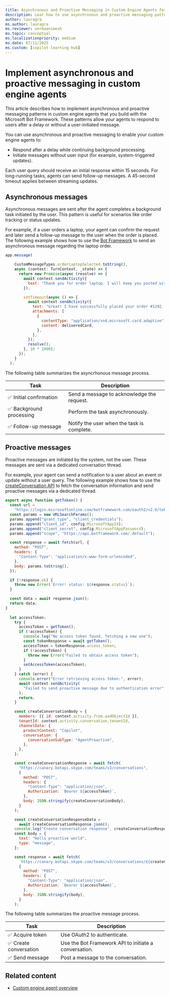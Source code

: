 ```yaml
---
title: Asynchronous and Proactive Messaging in Custom Engine Agents for Microsoft 365
description: Lear how to use asynchronous and proactive messaging patterns in your custom engine agents.
author: lauragra
ms.author: lauragra
ms.reviewer: vermaanimesh
ms.topic: conceptual
ms.localizationpriority: medium
ms.date: 07/11/2025
ms.custom: [copilot-learning-hub]
---
```


# Implement asynchronous and proactive messaging in custom engine agents

This article describes how to implement asynchronous and proactive messaging patterns in custom engine agents that you build with the Microsoft Bot Framework. These patterns allow your agents to respond to users after a delay or without a user-initiated message.

You can use asynchronous and proactive messaging to enable your custom engine agents to:

- Respond after a delay while continuing background processing.
- Initiate messages without user input (for example, system-triggered updates).

Each user query should receive an initial response within 15 seconds. For long-running tasks, agents can send follow-up messages. A 45-second timeout applies between streaming updates.

## Asynchronous messages

Asynchronous messages are sent after the agent completes a background task initiated by the user. This pattern is useful for scenarios like order tracking or status updates.

For example, if a user orders a laptop, your agent can confirm the request and later send a follow-up message to the user when the order is placed. The following example shows how to use the [Bot Framework](/azure/bot-service/bot-service-overview) to send an asynchronous message regarding the laptop order.

```javascript
app.message( 

    CustomMessageTypes.orderLaptopSelected.toString(), 
    async (context: TurnContext, _state) => { 
      return new Promise(async (resolve) => { 
        await context.sendActivity({ 
          text: "Thank you for order laptop. I will keep you posted with updates.", 
        });   

        setTimeout(async () => { 
          await context.sendActivity({ 
            text: "Great! I have successfully placed your order #1292. I'll notify you when it's delivered.", 
            attachments: [ 
              { 
                contentType: "application/vnd.microsoft.card.adaptive", 
                content: deliveredCard, 
              }, 
            ], 
          }); 
          resolve(); 
        }, 10 * 1000); 
      }); 
    } 
  ); 
```

The following table summarizes the asyncrhonous message process.

| Task | Description |
|------|-------------|
| ✅ Initial confirmation | Send a message to acknowledge the request. |
| ✅ Background processing | Perform the task asynchronously. |
| ✅ Follow-up message | Notify the user when the task is complete. |

## Proactive messages

Proactive messages are initiated by the system, not the user. These messages are sent via a dedicated conversation thread.

For example, your agent can send a notification to a user about an event or update without a user query. The following example shows how to use the [createConversation API](/graph/api/group-post-conversations?view=graph-rest-1.0) to fetch the conversation information and send proactive messages via a dedicated thread.

```javascript
export async function getToken() { 
  const url = 
    "https://login.microsoftonline.com/botframework.com/oauth2/v2.0/token"; 
  const params = new URLSearchParams(); 
  params.append("grant_type", "client_credentials"); 
  params.append("client_id", config.MicrosoftAppId); 
  params.append("client_secret", config.MicrosoftAppPassword); 
  params.append("scope", "https://api.botframework.com/.default"); 

  const response = await fetch(url, { 
    method: "POST", 
    headers: { 
      "Content-Type": "application/x-www-form-urlencoded", 
    }, 
    body: params.toString(), 
  }); 

  if (!response.ok) { 
    throw new Error(`Error! status: ${response.status}`); 
  }

  const data = await response.json(); 
  return data; 
} 
  
  let accessToken; 
    try { 
      accessToken = getToken(); 
      if (!accessToken) { 
        console.log("No access token found, fetching a new one"); 
        const tokenResponse = await getToken(); 
        accessToken = tokenResponse.access_token; 
        if (!accessToken) { 
          throw new Error("Failed to obtain access token"); 
        } 
        setAccessToken(accessToken); 
      } 
    } catch (error) { 
      console.error("Error retrieving access token:", error); 
      await context.sendActivity( 
        "Failed to send proactive message due to authentication error" 
      ); 
      return; 
    }  

    const createConversationBody = { 
      members: [{ id: context.activity.from.aadObjectId }], 
      tenantId: context.activity.conversation.tenantId, 
      channelData: { 
        productContext: "Copilot", 
        conversation: { 
          conversationSubType: "AgentProactive", 
        }, 
      }, 
    }; 

    const createConversationResponse = await fetch( 
      "https://canary.botapi.skype.com/teams/v3/conversations", 
      { 
        method: "POST", 
        headers: { 
          "Content-Type": "application/json", 
          Authorization: `Bearer ${accessToken}`, 
        }, 
        body: JSON.stringify(createConversationBody), 
      } 
    );  

    const createConversationResponseData = 
      await createConversationResponse.json(); 
    console.log("Create conversation response", createConversationResponseData); 
    const body = { 
      text: "Hello proactive world", 
      type: "message", 
    }; 

    const response = await fetch( 
      `https://canary.botapi.skype.com/teams/v3/conversations/${createConversationResponseData.id}/activities`, 
      { 
        method: "POST", 
        headers: { 
          "Content-Type": "application/json", 
          Authorization: `Bearer ${accessToken}`, 
        }, 
        body: JSON.stringify(body), 
      } 
    ); 
```

The following table summarizes the proactive message process.

| Task | Description |
|------|-------------|
| ✅ Acquire token | Use OAuth2 to authenticate. |
| ✅ Create conversation | Use the Bot Framework API to initiate a conversation. |
| ✅ Send message | Post a message to the conversation. |

## Related content

- [Custom engine agent overview](/microsoft-365-copilot/extensibility/overview-custom-engine-agent)